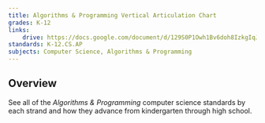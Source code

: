 ```yaml
---
title: Algorithms & Programming Vertical Articulation Chart
grades: K-12
links:
    drive: https://docs.google.com/document/d/129S0P1Owh1Bv6doh8IzkgIqJlEFa4nAezRhNlu7jUk8/edit?usp=drive_link
standards: K-12.CS.AP
subjects: Computer Science, Algorithms & Programming
---
```


## Overview

See all of the *Algorithms & Programming* computer science standards by each strand and how they advance from kindergarten through high school.